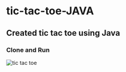 # tic-tac-toe-JAVA
## Created tic tac toe using Java
### Clone and Run
![tic tac toe](https://github.com/Akash-Rai-27/tic-tac-toe-JAVA/assets/86732163/8e5d1b9d-492c-46b7-913e-63cf0f0fec4d)
